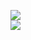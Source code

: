 [![](https://img.shields.io/badge/Made%20With-Github%20Spray-lightgrey.svg?style=for-the-badge&logo=github)](https://github.com/Annihil/github-spray#14860)  
[![](https://i.imgur.com/2DrTn0Z.gif)](https://github.com/Annihil/github-spray)